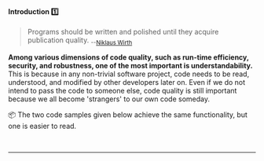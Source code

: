 <div id="title">

#### Introduction :one:

</div>

<div id="body">

> Programs should be written and polished until they acquire publication quality. <sub>--[Niklaus Wirth](https://en.wikipedia.org/wiki/Niklaus_Wirth)</sub>

**Among various dimensions of code quality, such as run-time efficiency, security, and robustness, one of the most important is understandability.** This is because in any non-trivial software project, code needs to be read, understood, and modified by other developers later on. Even if we do not intend to pass the code to someone else, code quality is still important because we all become 'strangers' to our own code someday.

<tip-box>

:package: The two code samples given below achieve the same functionality, but one is easier to read.

<tabs> 
  <tab header="Java">

<include src="example-java.md" />

  </tab>
  <tab header="Python">

<include src="example-python.md" />

</tab>
</tabs><hr>

</tip-box>


[Bad]: {{baseUrl}}/images/Bad.png "Bad"
[Good]: {{baseUrl}}/images/Good.png "Good"

</div>

<div id="extras">
</div>